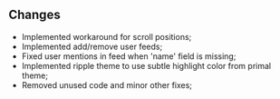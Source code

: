 ## Changes

- Implemented workaround for scroll positions;
- Implemented add/remove user feeds;
- Fixed user mentions in feed when 'name' field is missing;
- Implemented ripple theme to use subtle highlight color from primal theme;
- Removed unused code and minor other fixes;
